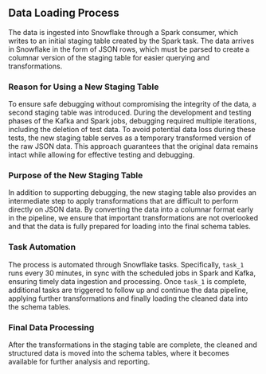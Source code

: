 ## Data Loading Process

The data is ingested into Snowflake through a Spark consumer, which writes to an initial staging table created by the Spark task. The data arrives in Snowflake in the form of JSON rows, which must be parsed to create a columnar version of the staging table for easier querying and transformations.

### Reason for Using a New Staging Table

To ensure safe debugging without compromising the integrity of the data, a second staging table was introduced. During the development and testing phases of the Kafka and Spark jobs, debugging required multiple iterations, including the deletion of test data. To avoid potential data loss during these tests, the new staging table serves as a temporary transformed version of the raw JSON data. This approach guarantees that the original data remains intact while allowing for effective testing and debugging.

### Purpose of the New Staging Table

In addition to supporting debugging, the new staging table also provides an intermediate step to apply transformations that are difficult to perform directly on JSON data. By converting the data into a columnar format early in the pipeline, we ensure that important transformations are not overlooked and that the data is fully prepared for loading into the final schema tables.

### Task Automation

The process is automated through Snowflake tasks. Specifically, `task_1` runs every 30 minutes, in sync with the scheduled jobs in Spark and Kafka, ensuring timely data ingestion and processing. Once `task_1` is complete, additional tasks are triggered to follow up and continue the data pipeline, applying further transformations and finally loading the cleaned data into the schema tables.

### Final Data Processing

After the transformations in the staging table are complete, the cleaned and structured data is moved into the schema tables, where it becomes available for further analysis and reporting.
